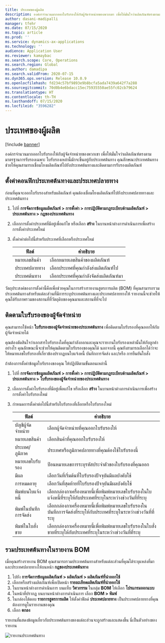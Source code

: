 ```yaml
---
title: ประเทศของผู้ผลิต
description: องค์กรจำนวนมากออกใบรับรองให้กับผู้จัดจำหน่ายของพวกเขา เพื่อให้มั่นใจว่าผลิตภัณฑ์ตรงตามมาตรฐานการรับรองเฉพาะ ใบรับรองเหล่านี้มักจะขึ้นอยู่กับประเทศต้นทาง หัวข้อนี้จะให้ข้อมูลเกี่ยวกับคุณลักษณะประเทศต้นทาง ซึ่งช่วยให้คุณสามารถเชื่อมโยงผลิตภัณฑ์ไปยังประเทศต้นทางและติดตามการรับรองผลิตภัณฑ์
author: dasani-madipalli
manager: tfehr
ms.date: 07/15/2020
ms.topic: article
ms.prod: ''
ms.service: dynamics-ax-applications
ms.technology: ''
audience: Application User
ms.reviewer: kamaybac
ms.search.scope: Core, Operations
ms.search.region: Global
ms.author: damadipa
ms.search.validFrom: 2020-07-15
ms.dyn365.ops.version: Release 10.0.9
ms.openlocfilehash: fd234c57bf9893e9b8bcfa5ada7439a642f7a288
ms.sourcegitcommit: 70d0b4e6bdacc15ec75935550ae55fc02cb79624
ms.translationtype: HT
ms.contentlocale: th-TH
ms.lasthandoff: 07/15/2020
ms.locfileid: "3596282"
---
```

# <a name="country-of-origin"></a>ประเทศของผู้ผลิต

[!include [banner](../includes/banner.md)]

องค์กรจำนวนมากออกใบรับรองให้กับผู้จัดจำหน่ายของพวกเขา เพื่อให้มั่นใจว่าผลิตภัณฑ์ตรงตามมาตรฐานการรับรองเฉพาะ ใบรับรองเหล่านี้มักจะขึ้นอยู่กับประเทศต้นทาง คุณลักษณะประเทศต้นทางช่วยให้คุณสามารถเชื่อมโยงผลิตภัณฑ์ไปยังประเทศต้นทางและติดตามการรับรองผลิตภัณฑ์

## <a name="configure-source-and-destination-countries"></a>ตั้งค่าคอนฟิกประเทศต้นทางและประเทศปลายทาง

ก่อนที่คุณจะออกใบรับรองสำหรับผลิตภัณฑ์ คุณต้องเชื่อมโยงผลิตภัณฑ์ไปยังประเทศปลายทางและประเทศต้นทาง

1. ไปที่ **การจัดการข้อมูลผลิตภัณฑ์ \> การตั้งค่า \> การปฏิบัติตามกฎระเบียบด้านผลิตภัณฑ์ \> ประเทศต้นทาง \> กฎของประเทศต้นทาง**
2. เลือกการตั้งค่าประเทศที่มีอยู่เพื่อแก้ไข หรือเลือก **สร้าง** ในบานหน้าต่างการดำเนินการเพื่อสร้างการตั้งค่าประเทศใหม่
3. ตั้งค่าค่าต่อไปนี้สำหรับประเทศที่เลือกหรือประเทศใหม่

    | ฟิลด์ | คำอธิบาย |
    |---|---|
    | หมายเลขสินค้า | เลือกหมายเลขสินค้าของผลิตภัณฑ์ |
    | ประเทศปลายทาง | เลือกประเทศที่คุณกำลังส่งผลิตภัณฑ์ไป |
    | ประเทศต้นทาง | เลือกประเทศที่คุณกำลังจัดส่งผลิตภัณฑ์มา |

วัตถุประสงค์ของการตั้งค่านี้คือเพื่อช่วยคุณในการสร้างรายงานสูตรการผลิต (BOM) ที่คุณสามารถรวมประเทศต้นทางสำหรับแต่ละส่วนที่มีการระบุประเทศต้นทางและประเทศปลายทางให้ รายงานนี้จะช่วยให้คุณได้รับภาพรวมของสถานที่ที่วัตถุดิบของคุณมาและสถานที่ที่จะไป

## <a name="keep-track-of-vendor-certificates"></a>ติดตามใบรับรองของผู้จัดจำหน่าย

คุณสามารถใช้หน้า **ใบรับรองของผู้จัดจำหน่ายของประเทศต้นทาง** เพื่อติดตามใบรับรองที่คุณออกให้กับผู้จัดจำหน่ายได้

คุณต้องตัดสินใจว่าเอกสารใบรับรองใดที่คุณกำลังออกและคุณจะรายงานใบรับรองเหล่านั้นให้กับลูกค้าอย่างไร คุณลักษณะนี้จะช่วยให้คุณติดตามใบรับรองของคุณได้ นอกจากนี้ คุณยังสามารถเลือกได้ว่าจะให้หมายเลขใบรับรองที่เกี่ยวข้องปรากฏบนใบแจ้งหนี้ บันทึกการจัดส่ง และ/หรือ การยืนยันใบสั่ง

ถ้าต้องการตั้งค่าข้อมูลใบรับรองของคุณ ให้ปฏิบัติตามขั้นตอนเหล่านี้

1. ไปที่ **การจัดการข้อมูลผลิตภัณฑ์ \> การตั้งค่า \> การปฏิบัติตามกฎระเบียบด้านผลิตภัณฑ์ \> ประเทศต้นทาง \> ใบรับรองของผู้จัดจำหน่ายของประเทศต้นทาง**
2. เลือกการตั้งค่าใบรับรองที่มีอยู่เพื่อแก้ไข หรือเลือก **สร้าง** ในบานหน้าต่างการดำเนินการเพื่อสร้างการตั้งค่าใบรับรองใหม่
3. กำหนดการตั้งค่าต่อไปนี้สำหรับใบรับรองที่เลือกหรือใบรับรองใหม่

    | ฟิลด์ | คำอธิบาย |
    |---|---|
    | บัญชีผู้จัดจำหน่าย | เลือกผู้จัดจำหน่ายที่คุณออกใบรับรองให้ |
    | หมายเลขสินค้า | เลือกสินค้าที่คุณออกใบรับรองให้ |
    | ประเทศ/ภูมิภาค | ประเทศหรือภูมิภาคปลายทางที่คุณต้องใช้ใบรับรองนี้ |
    | หมายเลขใบรับรอง | ป้อนหมายเลขการระบุรหัสประจำตัวของใบรับรองที่คุณออก |
    | มีผล | เลือกวันที่เริ่มต้นที่ใบรับรองปัจจุบันมีผลบังคับใช้|
    | การหมดอายุ | เลือกวันที่สุดท้ายที่ใบรับรองปัจจุบันมีผลบังคับใช้ |
    | พิมพ์บนใบแจ้งหนี้ | เลือกกล่องกาเครื่องหมายนี้เพื่อพิมพ์หมายเลขใบรับรองในใบแจ้งหนี้ที่ระบุให้กับประเทศที่ระบุในระหว่างช่วงวันที่ที่ระบุ |
    | พิมพ์ในบันทึกการจัดส่ง | เลือกกล่องกาเครื่องหมายนี้เพื่อพิมพ์หมายเลขใบรับรองในบันทึกการจัดส่งที่ระบุให้กับประเทศที่ระบุในระหว่างช่วงวันที่ที่ระบุ |
    | พิมพ์ในใบสั่งขาย | เลือกกล่องกาเครื่องหมายนี้เพื่อพิมพ์หมายเลขใบรับรองในใบสั่งขายที่ระบุให้กับประเทศที่ระบุในระหว่างช่วงวันที่ที่ระบุ |

## <a name="include-the-country-of-origin-on-bom-reports"></a>รวมประเทศต้นทางในรายงาน BOM

เมื่อคุณสร้างรายงาน BOM คุณสามารถรวมประเทศต้นทางสำหรับแต่ละส่วนที่คุณได้ระบุแหล่งที่มาและประเทศปลายทางให้บนหน้า **กฎของประเทศต้นทาง**

1. ไปยัง **การจัดการข้อมูลผลิตภัณฑ์ \> ผลิตภัณฑ์ \> ผลิตภัณฑ์ที่นำออกใช้**
1. เลือกหรือสร้างผลิตภัณฑ์เพื่อเปิดหน้า **รายละเอียดผลิตภัณฑ์ที่นำออกใช้**
1. ในบานหน้าต่างการดำเนินการ บนแท็บ **วิศวกรรม** ในกลุ่ม **BOM** ให้เลือก **โปรแกรมออกแบบ**
1. ในหน้าที่ปรากฏ บนบานหน้าต่างการดำเนินการ เลือก **BOM \> พิมพ์**
1. ในกล่องโต้ตอบ **รายการสูตรการผลิต** ให้ตั้งค่าฟิลด์ **ประเทศปลายทาง** เป็นประเทศปลายทางที่คุณต้องการดูในรายงานของคุณ
1. เลือก **ตกลง**

รายงานที่แสดงข้อมูลเกี่ยวกับประเทศต้นทางของแต่ละส่วนจะถูกสร้างและแสดงขึ้น นี่เป็นตัวอย่างของรายงาน

![รายงานประเทศต้นทาง](media/country-of-origin-report.png "รายงานประเทศต้นทาง")
